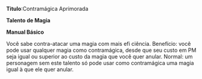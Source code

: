 **Titulo**:Contramágica Aprimorada

**Talento de Magia**

**Manual Básico**

 Você sabe contra-atacar uma magia com mais efi ciência. Benefício: você pode usar qualquer magia como contramágica, desde que seu custo em PM seja igual ou superior ao custo da magia que você quer anular. Normal: um personagem sem este talento só pode usar como contramágica uma magia igual à que ele quer anular.
